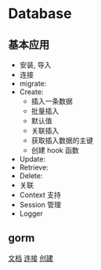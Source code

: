 
# Database

## 基本应用

* 安装, 导入
* 连接
* migrate:
* Create:
  * 插入一条数据
  * 批量插入
  * 默认值
  * 关联插入
  * 获取插入数据的主键
  * 创建 hook 函数
* Update:
* Retrieve:
* Delete:
* 关联
* Context 支持
* Session 管理
* Logger

## gorm

[文档](https://gorm.io/zh_CN/docs/index.html)
[连接](https://gorm.io/zh_CN/docs/connecting_to_the_database.html)
[创建](https://gorm.io/zh_CN/docs/create.html)
